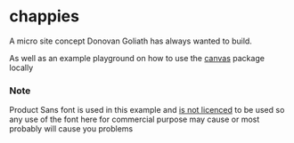 # chappies
A micro site concept  Donovan Goliath has always wanted to build. 

As well as an example playground on how to use the [canvas](https://github.com/za-tech-core/canvas) package locally


### Note 

Product Sans font is used in this example and [is not licenced](https://fonts.google.com/license/productsans) to be used 
so any use of the font here for commercial purpose may cause or most probably will cause you problems
